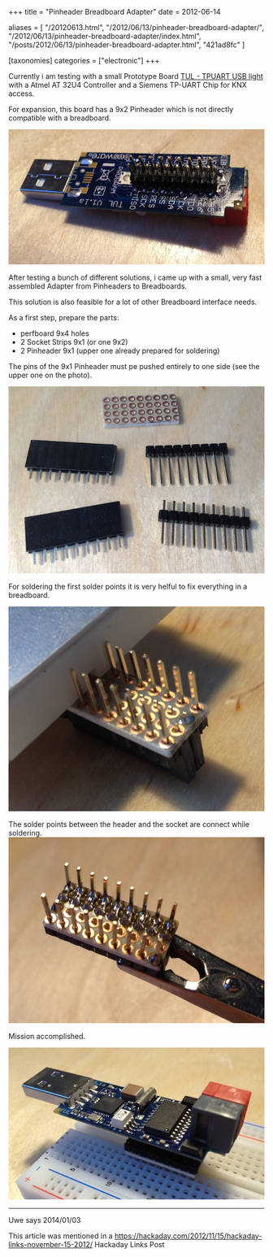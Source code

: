 +++
title = "Pinheader Breadboard Adapter"
date = 2012-06-14

aliases = [
  "/20120613.html",
  "/2012/06/13/pinheader-breadboard-adapter/",
  "/2012/06/13/pinheader-breadboard-adapter/index.html",
  "/posts/2012/06/13/pinheader-breadboard-adapter.html",
  "421ad8fc"
]

[taxonomies]
categories = ["electronic"]
+++

Currently i am testing with a small Prototype Board [TUL - TPUART USB light](http://busware.de/tiki-index.php?page=TUL) with a Atmel AT 32U4 Controller and a Siemens TP-UART Chip for KNX access.

For expansion, this board has a 9x2 Pinheader which is not directly compatible with a breadboard.

<!-- more -->

![Pinheader Breadboard Problem](pinheader_breadboard_problem.jpg)

After testing a bunch of different solutions, i came up with a small, very fast assembled Adapter from Pinheaders to Breadboards.

This solution is also feasible for a lot of other Breadboard interface needs.

As a first step, prepare the parts:

* perfboard 9x4 holes
* 2 Socket Strips 9x1 (or one 9x2)
* 2 Pinheader 9x1 (upper one already prepared for soldering)

The pins of the 9x1 Pinheader must pe pushed entirely to one side (see the upper one on the photo).

![Pinheader Breadboard Parts](pinheader_breadboard_parts.jpg)

For soldering the first solder points it is very helful to fix everything in a breadboard.

![Pinheader Breadboard start Soldering](pinheader_breadboard_start_soldering.jpg)

The solder points between the header and the socket are connect while soldering.
![Pinheader Breadboard Soldering](pinheader_breadboard_soldering.jpg)

Mission accomplished.

![Pinheader Breadboard Finished](pinheader_breadboard_finished.jpg)

---
Uwe says 2014/01/03

This article was mentioned in a <https://hackaday.com/2012/11/15/hackaday-links-november-15-2012/> Hackaday Links Post
